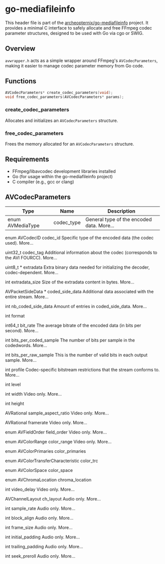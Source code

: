 # go-mediafileinfo

This header file is part of the [archeopternix/go-mediafileinfo](https://github.com/archeopternix/go-mediafileinfo) project. It provides a minimal C interface to safely allocate and free FFmpeg codec parameter structures, designed to be used with Go via cgo or SWIG.

## Overview

`avwrapper.h` acts as a simple wrapper around FFmpeg's `AVCodecParameters`, making it easier to manage codec parameter memory from Go code.

## Functions

```c
AVCodecParameters* create_codec_parameters(void);
void free_codec_parameters(AVCodecParameters* params);
```

### create_codec_parameters

Allocates and initializes an `AVCodecParameters` structure.

### free_codec_parameters

Frees the memory allocated for an `AVCodecParameters` structure.

## Requirements

* FFmpeg/libavcodec development libraries installed
* Go (for usage within the go-mediafileinfo project)
* C compiler (e.g., gcc or clang)

## AVCodecParameters

| Type             | Name      | Description                                 |
|------------------|-----------|---------------------------------------------|
|enum AVMediaType 	|codec_type | 	General type of the encoded data. More...  |
 
enum AVCodecID 	codec_id
 	Specific type of the encoded data (the codec used). More...
 
uint32_t 	codec_tag
 	Additional information about the codec (corresponds to the AVI FOURCC). More...
 
uint8_t * 	extradata
 	Extra binary data needed for initializing the decoder, codec-dependent. More...
 
int 	extradata_size
 	Size of the extradata content in bytes. More...
 
AVPacketSideData * 	coded_side_data
 	Additional data associated with the entire stream. More...
 
int 	nb_coded_side_data
 	Amount of entries in coded_side_data. More...
 
int 	format
 
int64_t 	bit_rate
 	The average bitrate of the encoded data (in bits per second). More...
 
int 	bits_per_coded_sample
 	The number of bits per sample in the codedwords. More...
 
int 	bits_per_raw_sample
 	This is the number of valid bits in each output sample. More...
 
int 	profile
 	Codec-specific bitstream restrictions that the stream conforms to. More...
 
int 	level
 
int 	width
 	Video only. More...
 
int 	height
 
AVRational 	sample_aspect_ratio
 	Video only. More...
 
AVRational 	framerate
 	Video only. More...
 
enum AVFieldOrder 	field_order
 	Video only. More...
 
enum AVColorRange 	color_range
 	Video only. More...
 
enum AVColorPrimaries 	color_primaries
 
enum AVColorTransferCharacteristic 	color_trc
 
enum AVColorSpace 	color_space
 
enum AVChromaLocation 	chroma_location
 
int 	video_delay
 	Video only. More...
 
AVChannelLayout 	ch_layout
 	Audio only. More...
 
int 	sample_rate
 	Audio only. More...
 
int 	block_align
 	Audio only. More...
 
int 	frame_size
 	Audio only. More...
 
int 	initial_padding
 	Audio only. More...
 
int 	trailing_padding
 	Audio only. More...
 
int 	seek_preroll
 	Audio only. More...
